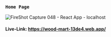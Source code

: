 ### `Home Page`

![FireShot Capture 048 - React App - localhost](https://user-images.githubusercontent.com/75581636/133964003-4ecafa99-1103-4786-a391-1fa0b68c1091.png)

#### Live-Link: https://wood-mart-13de4.web.app/
